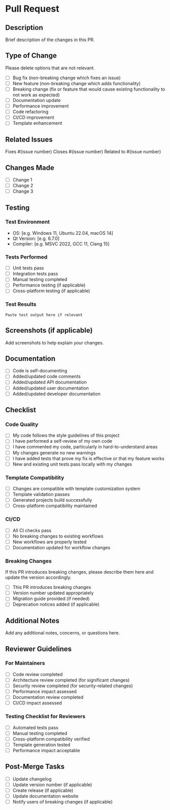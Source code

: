 # Pull Request

## Description

Brief description of the changes in this PR.

## Type of Change

Please delete options that are not relevant.

- [ ] Bug fix (non-breaking change which fixes an issue)
- [ ] New feature (non-breaking change which adds functionality)
- [ ] Breaking change (fix or feature that would cause existing functionality to not work as expected)
- [ ] Documentation update
- [ ] Performance improvement
- [ ] Code refactoring
- [ ] CI/CD improvement
- [ ] Template enhancement

## Related Issues

Fixes #(issue number)
Closes #(issue number)
Related to #(issue number)

## Changes Made

- [ ] Change 1
- [ ] Change 2
- [ ] Change 3

## Testing

### Test Environment
- OS: [e.g. Windows 11, Ubuntu 22.04, macOS 14]
- Qt Version: [e.g. 6.7.0]
- Compiler: [e.g. MSVC 2022, GCC 11, Clang 15]

### Tests Performed
- [ ] Unit tests pass
- [ ] Integration tests pass
- [ ] Manual testing completed
- [ ] Performance testing (if applicable)
- [ ] Cross-platform testing (if applicable)

### Test Results
```
Paste test output here if relevant
```

## Screenshots (if applicable)

Add screenshots to help explain your changes.

## Documentation

- [ ] Code is self-documenting
- [ ] Added/updated code comments
- [ ] Added/updated API documentation
- [ ] Added/updated user documentation
- [ ] Added/updated developer documentation

## Checklist

### Code Quality
- [ ] My code follows the style guidelines of this project
- [ ] I have performed a self-review of my own code
- [ ] I have commented my code, particularly in hard-to-understand areas
- [ ] My changes generate no new warnings
- [ ] I have added tests that prove my fix is effective or that my feature works
- [ ] New and existing unit tests pass locally with my changes

### Template Compatibility
- [ ] Changes are compatible with template customization system
- [ ] Template validation passes
- [ ] Generated projects build successfully
- [ ] Cross-platform compatibility maintained

### CI/CD
- [ ] All CI checks pass
- [ ] No breaking changes to existing workflows
- [ ] New workflows are properly tested
- [ ] Documentation updated for workflow changes

### Breaking Changes
If this PR introduces breaking changes, please describe them here and update the version accordingly.

- [ ] This PR introduces breaking changes
- [ ] Version number updated appropriately
- [ ] Migration guide provided (if needed)
- [ ] Deprecation notices added (if applicable)

## Additional Notes

Add any additional notes, concerns, or questions here.

## Reviewer Guidelines

### For Maintainers
- [ ] Code review completed
- [ ] Architecture review completed (for significant changes)
- [ ] Security review completed (for security-related changes)
- [ ] Performance impact assessed
- [ ] Documentation review completed
- [ ] CI/CD impact assessed

### Testing Checklist for Reviewers
- [ ] Automated tests pass
- [ ] Manual testing completed
- [ ] Cross-platform compatibility verified
- [ ] Template generation tested
- [ ] Performance impact acceptable

## Post-Merge Tasks

- [ ] Update changelog
- [ ] Update version number (if applicable)
- [ ] Create release (if applicable)
- [ ] Update documentation website
- [ ] Notify users of breaking changes (if applicable)
